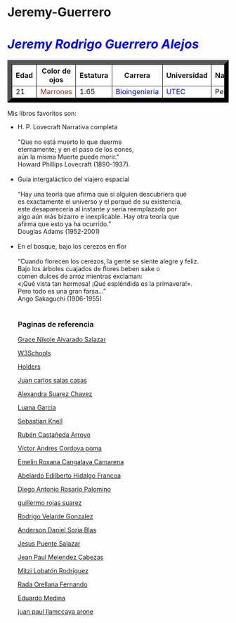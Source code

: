 # Jeremy-Guerrero
<!DOCTYPE html>
<html>
<head> </head>
<body>
<h1><span style="color: #0000ff;"><em>Jeremy Rodrigo Guerrero Alejos</em></span></h1>

<p> 
<table style="border-color: black;" border="10">
  <tr>
	<th> Edad </th>
	<th> Color de ojos </th>
	<th> Estatura </th>
	<th> Carrera </th>
	<th> Universidad </th>
	<th> Nacionalidad </th>
  </tr>
  <tr>
	<td> 21 </td>
	<td  style="color:brown"> Marrones </td>
	<td> 1.65 </td>
	<td  style="color:blue"> Bioingenieria </td>
	<td  style="color:blue"> UTEC </td>
	<td> Peruana </td>
  </tr>
</table>	
</p>

<p>
Mis libros favoritos son:<br>
<ul>
  <li>H. P. Lovecraft Narrativa completa<br>
    <br>
     "Que no está muerto lo que duerme <br> eternamente; y en el paso de los eones,<br> aún la misma Muerte puede morir."<br> 
Howard Phillips Lovecraft (1890-1937).</li>
  <br>
  
   <li>Guía intergaláctico del viajero espacial<br>
     <br>
“Hay una teoría que afirma que si alguien descubriera qué <br> es exactamente el universo y el porqué de su existencia,<br> este desaparecería al instante y sería reemplazado por <br> algo aún más bizarro e inexplicable. Hay otra teoría que <br> afirma que esto ya ha ocurrido.”<br>
Douglas Adams (1952-2001)</li>
  <br>
  
  <li> En el bosque, bajo los cerezos en flor<br>
    <br>
“Cuando florecen los cerezos, la gente se siente alegre y feliz.<br> Bajo los árboles cuajados de flores beben sake o <br> comen dulces de arroz mientras exclaman: <br> «¡Qué vista tan hermosa! ¡Qué espléndida es
la primavera!».<br>
Pero todo es una gran farsa…”<br>
Ango Sakaguchi (1906-1955)</li>
  <br> 
  <h3>Paginas de referencia</h3>
<p><a href="https://gracenikole.github.io/gracenikole/">Grace Nikole Alvarado Salazar</a></p>
<p><a href="https://www.w3schools.com">W3Schools</a></p>
<p><a href="https://mindinentropy.wordpress.com/the-holders/">Holders</a></p>
<p><a href="https://juancarlossalascas.wixsite.com/website">Juan carlos salas casas</a></p>
<p><a href="https://alesuarezchavez.github.io/">Alexandra Suarez Chavez</a></p>
<p><a href="https://luanagarcia.000webhostapp.com/">Luana García</a></p>
<p><a href="https://sebastianknell.000webhostapp.com">Sebastian Knell</a></p>
<p><a href="https://ruben-castaneda-arroyo.000webhostapp.com/">Rubén Castañeda Arroyo</a></p>
<p><a href="http://victorcordovapoma.xyz">Víctor Andres Cordova poma</a></p>
<p><a href="https://emelin25.github.io/emelincangalaya/">Emelin Roxana Cangalaya Camarena </a></p>
<p><a href="https://xxabelardexx.000webhostapp.com/lawebdeabelardo">Abelardo Edilberto Hidalgo Francoa</a></p>
<p><a href="https://gunpowderguy.gitlab.io/diego-rosario-sitio-web">Diego Antonio Rosario Palomino</a></p>
<p><a href="http://guillermosuarez.byethost13.com/">guillermo rojas suarez</a></p>
<p><a href="https://rodrigo226.000webhostapp.com/">Rodrigo Velarde Gonzalez</a></p>
<p><a href="https://andersondanielsoriablas.000webhostapp.com/">Anderson Daniel Soria Blas</a></p>
<p><a href="https://jesusalexanderpuentesalazar.github.io/jesuspuente.github.io/">Jesus Puente Salazar</a></p>
<p><a href="https://xxjeanpaulxx.000webhostapp.com/">Jean Paul Melendez Cabezas</a></p>
<p><a href="https://mitzi-lobaton-rodriguez.000webhostapp.com">Mitzi Lobatón Rodríguez </a></p>
<p><a href="https://igici.github.io/pagina/fernandoradaorellana.html">Rada Orellana Fernando</a></p>
<p><a href="http://eduardomedina17.com/">Eduardo Medina</a></p>
<p><a href="https://juanpaulllamccayaarone.000webhostapp.com/juan%20paul%20llamccaya%20arone#service">juan paul llamccaya arone</a></p>

</p>
</body>
</html>

